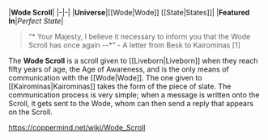 |**Wode Scroll**|
|-|-|
|**Universe**|[[Wode\|Wode]] [[State\|States]]|
|**Featured In**|*Perfect State*|

>“* Your Majesty, I believe it necessary to inform you that the Wode Scroll has once again --*”
\- A letter from Besk to Kairominas [1]


The **Wode Scroll** is a scroll given to [[Liveborn\|Liveborn]] when they reach fifty years of age, the Age of Awareness, and is the only means of communication with the [[Wode\|Wode]]. The one given to [[Kairominas\|Kairominas]] takes the form of the piece of slate. The communication process is very simple; when a message is written onto the Scroll, it gets sent to the Wode, whom can then send a reply that appears on the Scroll.



https://coppermind.net/wiki/Wode_Scroll
